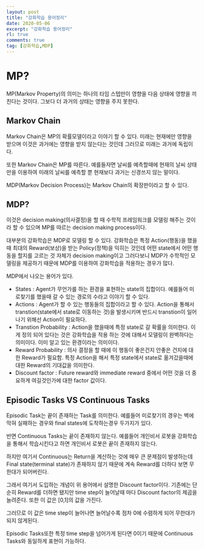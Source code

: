 ```yaml
---
layout: post
title: "강화학습 용어정리"
date: 2020-05-06
excerpt: "강화학습 용어정리"
rl: true
comments: true
tag: [강화학습,MDP]
---
```

# MP?
MP(Markov Property)의 의미는 하나의 타임 스텝만이 영향을 다음 상태에 영향을 끼친다는 것이다. 그보다 더 과거의 상태는 영향을 주지 못한다.

## Markov Chain
Markov Chain은 MP의 확률모델이라고 이야기 할 수 있다. 미래는 현재에만 영향을 받으며 이것은 과거에는 영향을 받지 않는다는 것인데 그러므로 미래는 과거에 독립이다.

또한 Markov Chain은 MP를 따른다. 예를들자면 날씨를 예측할때에 현재의 날씨 상태만을 이용하여 미래의 날씨를 예측할 뿐 현재보다 과거는 신경쓰지 않는 말이다.

MDP(Markov Decision Process)는 Markov Chain의 확장판이라고 할 수 있다.

## MDP?
이것은 decision making(의사결정)을 할 때 수학적 프레임워크를 모델링 해주는 것이라 할 수 있으며 MP를 따르는 decision making process이다.

대부분의 강화학습은 MDP로 모델링 할 수 있다. 강화학습은 특정 Action(행동)을 했을때 최대의 Reward(보상)을 받는 Policy(정책)을 익히는 것인데 어떤 state에서 어떤 행동을 할지를 고르는 것 자체가 decision making이고 그러다보니 MDP가 수학적인 모델링을 제공하기 때문에 MDP를 이용하여 강화학습을 적용하는 경우가 많다.

MDP에서 나오는 용어가 있다.

- States : Agent가 무언가를 하는 환경을 표현하는 state의 집합이다. 예를들어 미로찾기를 했을때 갈 수 있는 경로의 수라고 이야기 할 수 있다.
- Actions : Agent가 할 수 있는 행동들의 집합이라고 할 수 있다. Action을 통해서 transtion(state에서 state로 이동하는 것)을 발생시키며 반드시 transtion이 일어나기 위해선 Action이 필요하다.
- Transtion Probability : Action을 했을때에 특정 state로 갈 확률을 의미한다. 이게 정의 되어 있다는 것은 강화학습을 적용 하는 것에 대해서 모델링이 완벽하다는 의미이다. 이미 알고 있는 환경이라는 의미이다.
- Reward Probability : 의사 결정을 할 때에 이 행동이 좋은건지 안좋은 건지에 대한 Reward가 필요함. 특정 Action을 해서 특정 state에서 state로 옮겨갔을때에 대한 Reward의 기대값을 의미한다.
- Discount factor : Future reward와 immediate reward 중에서 어떤 것을 더 중요하게 여길것인가에 대한 factor 값이다. 

## Episodic Tasks VS Continuous Tasks
Episodic Task는 끝이 존재하는 Task를 의미한다. 예를들어 미로찾기의 경우는 벽에 막혀 실패하는 경우와 final states에 도착하는경우 두가지가 있다.

반면 Continuous Tasks는 끝이 존재하지 않는다. 예를들어 개인비서 로봇을 강화학습을 통해서 학습시킨다고 하면 개인비서 로봇은 끝이 존재하지 않는다.

하지만 여기서 Continuous는 Return을 계산하는 것에 매우 큰 문제점이 발생하는데 Final state(terminal state)가 존재하지 않기 때문에 계속 Reward를 더하다 보면 무한대가 되어버린다.

그래서 여기서 도입하는 개념이 위 용어에서 설명한 Discount factor이다. 기존에는 단순히 Reward를 더하면 됐지만 time step이 늘어날때 마다 Discount factor의 제곱을 늘려준다. 또한 이 값은 [0,1]의 값을 가진다.

그러므로 이 값은 time step이 늘어나면 늘어날수록 점차 0에 수렴하게 되어 무한대가 되지 않게된다.

Episodic Tasks또한 특정 time step을 넘어가게 된다면 0이기 때문에 Continuous Tasks와 동일하게 표현이 가능하다. 